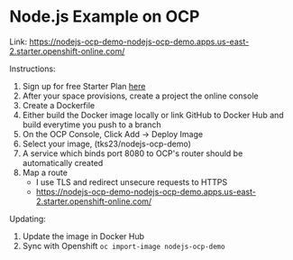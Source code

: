 # Node.js Example on OCP

Link: https://nodejs-ocp-demo-nodejs-ocp-demo.apps.us-east-2.starter.openshift-online.com/

Instructions:

1. Sign up for free Starter Plan [here](https://www.openshift.com/products/pricing/)
2. After your space provisions, create a project the online console
3. Create a Dockerfile
4. Either build the Docker image locally or link GitHub to Docker Hub and build everytime you push to a branch
5. On the OCP Console, Click Add -> Deploy Image
6. Select your image, (tks23/nodejs-ocp-demo)
7. A service which binds port 8080 to OCP's router should be automatically created
8. Map a route
   - I use TLS and redirect unsecure requests to HTTPS
   - https://nodejs-ocp-demo-nodejs-ocp-demo.apps.us-east-2.starter.openshift-online.com/

Updating:

1. Update the image in Docker Hub
2. Sync with Openshift
   `oc import-image nodejs-ocp-demo`
